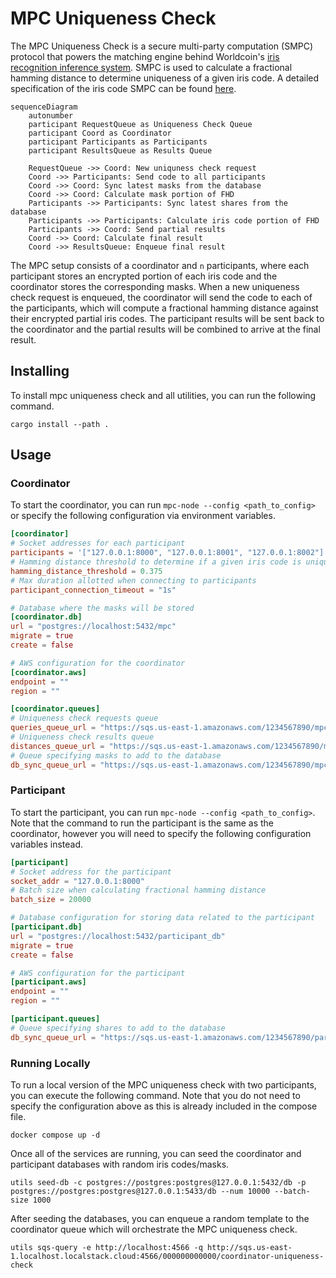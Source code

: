 # MPC Uniqueness Check

The MPC Uniqueness Check is a secure multi-party computation (SMPC) protocol that powers the matching engine behind Worldcoin's [iris recognition inference system](https://worldcoin.org/blog/engineering/iris-recognition-inference-system). SMPC is used to calculate a fractional hamming distance to determine uniqueness of a given iris code. A detailed specification of the iris code SMPC can be found [here](docs/specification.ipynb).



```mermaid
sequenceDiagram
    autonumber
    participant RequestQueue as Uniqueness Check Queue
    participant Coord as Coordinator
    participant Participants as Participants
    participant ResultsQueue as Results Queue

    RequestQueue ->> Coord: New uniquness check request
    Coord ->> Participants: Send code to all participants
    Coord ->> Coord: Sync latest masks from the database
    Coord ->> Coord: Calculate mask portion of FHD
    Participants ->> Participants: Sync latest shares from the database
    Participants ->> Participants: Calculate iris code portion of FHD
    Participants ->> Coord: Send partial results
    Coord ->> Coord: Calculate final result
    Coord ->> ResultsQueue: Enqueue final result
```

The MPC setup consists of a coordinator and `n` participants, where each participant stores an encrypted portion of each iris code and the coordinator stores the corresponding masks. When a new uniqueness check request is enqueued, the coordinator will send the code to each of the participants, which will compute a fractional hamming distance against their encrypted partial iris codes. The participant results will be sent back to the coordinator and the partial results will be combined to arrive at the final result.

## Installing
To install mpc uniqueness check and all utilities, you can run the following command. 
```
cargo install --path .
```

## Usage

### Coordinator

To start the coordinator, you can run `mpc-node --config <path_to_config>` or specify the following configuration via environment variables.

```toml
[coordinator]
# Socket addresses for each participant
participants = '["127.0.0.1:8000", "127.0.0.1:8001", "127.0.0.1:8002"]'
# Hamming distance threshold to determine if a given iris code is unique 
hamming_distance_threshold = 0.375
# Max duration allotted when connecting to participants
participant_connection_timeout = "1s"

# Database where the masks will be stored
[coordinator.db]
url = "postgres://localhost:5432/mpc"
migrate = true
create = false

# AWS configuration for the coordinator
[coordinator.aws]
endpoint = ""
region = ""

[coordinator.queues]
# Uniqueness check requests queue
queries_queue_url = "https://sqs.us-east-1.amazonaws.com/1234567890/mpc-query-queue"
# Uniqueness check results queue
distances_queue_url = "https://sqs.us-east-1.amazonaws.com/1234567890/mpc-distance-results-queue"
# Queue specifying masks to add to the database
db_sync_queue_url = "https://sqs.us-east-1.amazonaws.com/1234567890/mpc-query-queue"
```

### Participant

To start the participant, you can run `mpc-node --config <path_to_config>`. Note that the command to run the participant is the same as the coordinator, however you will need to specify the following configuration variables instead.

```toml
[participant]
# Socket address for the participant
socket_addr = "127.0.0.1:8000"
# Batch size when calculating fractional hamming distance
batch_size = 20000

# Database configuration for storing data related to the participant
[participant.db]
url = "postgres://localhost:5432/participant_db"
migrate = true
create = false

# AWS configuration for the participant
[participant.aws]
endpoint = ""
region = ""

[participant.queues]
# Queue specifying shares to add to the database
db_sync_queue_url = "https://sqs.us-east-1.amazonaws.com/1234567890/participant-db-sync-queue"
```


### Running Locally

To run a local version of the MPC uniqueness check with two participants, you can execute the following command. Note that you do not need to specify the configuration above as this is already included in the compose file. 
```
docker compose up -d
```

Once all of the services are running, you can seed the coordinator and participant databases with random iris codes/masks.
```
utils seed-db -c postgres://postgres:postgres@127.0.0.1:5432/db -p postgres://postgres:postgres@127.0.0.1:5433/db --num 10000 --batch-size 1000
```

After seeding the databases, you can enqueue a random template to the coordinator queue which will orchestrate the MPC uniqueness check.

```
utils sqs-query -e http://localhost:4566 -q http://sqs.us-east-1.localhost.localstack.cloud:4566/000000000000/coordinator-uniqueness-check
```
